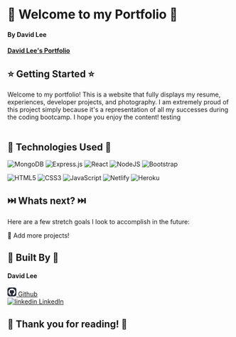 # 👾 Welcome to my Portfolio 👾
#### By David Lee
#### [David Lee's Portfolio](https://davidhlee.netlify.app/)


## ⭐ Getting Started ⭐
Welcome to my portfolio! This is a website that fully displays my resume, experiences, developer projects, and photography. I am extremely proud of this project simply because it's a representation of all my successes during the coding bootcamp. I hope you enjoy the content! testing<br>
<br> 


## 🚀 Technologies Used 🚀

![MongoDB](https://img.shields.io/badge/MongoDB-%234ea94b.svg?style=for-the-badge&logo=mongodb&logoColor=white)
![Express.js](https://img.shields.io/badge/express.js-%23404d59.svg?style=for-the-badge&logo=express&logoColor=%2361DAFB)
![React](https://img.shields.io/badge/react-%2320232a.svg?style=for-the-badge&logo=react&logoColor=%2361DAFB)
![NodeJS](https://img.shields.io/badge/node.js-6DA55F?style=for-the-badge&logo=node.js&logoColor=white)
![Bootstrap](https://img.shields.io/badge/bootstrap-%23563D7C.svg?style=for-the-badge&logo=bootstrap&logoColor=white)

![HTML5](https://img.shields.io/badge/html5-%23E34F26.svg?style=for-the-badge&logo=html5&logoColor=white)
![CSS3](https://img.shields.io/badge/css3-%231572B6.svg?style=for-the-badge&logo=css3&logoColor=white)
![JavaScript](https://img.shields.io/badge/javascript-%23323330.svg?style=for-the-badge&logo=javascript&logoColor=%23F7DF1E)
![Netlify](https://img.shields.io/badge/netlify-%23000000.svg?style=for-the-badge&logo=netlify&logoColor=#00C7B7)
![Heroku](https://img.shields.io/badge/heroku-%23430098.svg?style=for-the-badge&logo=heroku&logoColor=white)

## ⏭️ Whats next? ⏭️
Here are a few stretch goals I look to accomplish in the future:<br>

📄 Add more projects!
<br>

## 🔨 Built By 🔨
#### David Lee
<p>
    <a href="https://github.com/davidhlee94" rel="nofollow noreferrer">
    <img width="20" height="auto"src="https://raw.githubusercontent.com/tandpfun/skill-icons/main/icons/Github-Dark.svg" alt="github"> Github
  </a>
  <br>
  <a href="https://www.linkedin.com/in/iamdavidhanlee" rel="nofollow noreferrer">
    <img width="20" height="auto" src="https://i.stack.imgur.com/gVE0j.png" alt="linkedin"> LinkedIn
  </a>
<p>

## 🙏 Thank you for reading! 🙏

